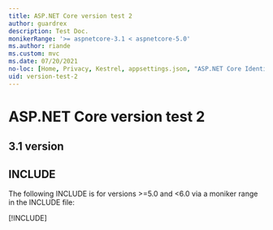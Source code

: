 ```yaml
---
title: ASP.NET Core version test 2
author: guardrex
description: Test Doc.
monikerRange: '>= aspnetcore-3.1 < aspnetcore-5.0'
ms.author: riande
ms.custom: mvc
ms.date: 07/20/2021
no-loc: [Home, Privacy, Kestrel, appsettings.json, "ASP.NET Core Identity", cookie, Cookie, Blazor, "Blazor Server", "Blazor WebAssembly", "Identity", "Let's Encrypt", Razor, SignalR, Development, Staging, Production]
uid: version-test-2
---
```

# ASP.NET Core version test 2

## 3.1 version

## INCLUDE

The following INCLUDE is for versions >=5.0 and \<6.0 via a moniker range in the INCLUDE file:

[!INCLUDE[](~/blazor/includes/prefer-exact-matches.md)]

